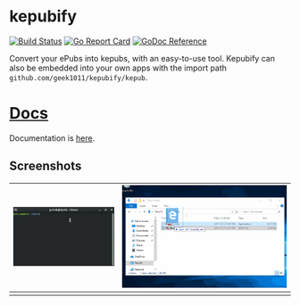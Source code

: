 # kepubify
[![Build Status](https://travis-ci.org/geek1011/kepubify.svg?branch=master)](https://travis-ci.org/geek1011/kepubify) [![Go Report Card](https://goreportcard.com/badge/github.com/geek1011/kepubify)](https://goreportcard.com/report/github.com/geek1011/kepubify) [![GoDoc Reference](https://img.shields.io/badge/godoc-reference-blue.svg)](https://godoc.org/github.com/geek1011/kepubify/kepub)

Convert your ePubs into kepubs, with an easy-to-use tool. Kepubify can also be embedded into your own apps with the import path `github.com/geek1011/kepubify/kepub`.

# [Docs](https://geek1011.github.io/kepubify)
Documentation is [here](https://geek1011.github.io/kepubify).

## Screenshots
| ![](docs/kepubify.gif) | ![](docs/kepubify-windows.gif) |
| --- | --- |
|     |     |